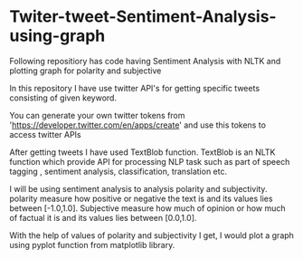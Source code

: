 # Twiter-tweet-Sentiment-Analysis-using-graph
Following repositiory has code having Sentiment Analysis with NLTK and plotting graph for polarity and subjective

In this repository I have use twitter API's for getting specific tweets consisting of given keyword.

You can generate your own twitter tokens from 'https://developer.twitter.com/en/apps/create' 
and use this tokens to access twitter APIs


After getting tweets I have used TextBlob function. TextBlob is an NLTK function which provide API for processing NLP task such as part of speech tagging , sentiment analysis, classification, translation etc.

I will be using sentiment analysis to analysis polarity and subjectivity. polarity measure how positive or negative the text is and its values lies between [-1.0,1.0]. Subjective measure how much of opinion or how much of factual it is and its values lies between [0.0,1.0].

With the help of values of polarity and subjectivity I get, I would plot a graph using pyplot function from matplotlib library. 
 
